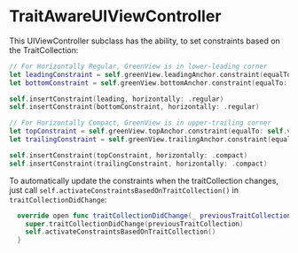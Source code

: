 # TraitAwareUIViewController

This UIViewController subclass has the ability, to set constraints based on the TraitCollection:

```swift
// For Horizontally Regular, GreenView is in lower-leading corner
let leadingConstraint = self.greenView.leadingAnchor.constraint(equalTo: self.view.leadingAnchor)
let bottomConstraint = self.greenView.bottomAnchor.constraint(equalTo: self.view.bottomAnchor)

self.insertConstraint(leading, horizontally: .regular)
self.insertConstraint(bottomConstraint, horizontally: .regular)

// For Horizontally Compact, GreenView is in upper-trailing corner
let topConstraint = self.greenView.topAnchor.constraint(equalTo: self.view.topAnchor)
let trailingConstraint = self.greenView.trailingAnchor.constraint(equalTo: self.view.trailingAnchor)

self.insertConstraint(topConstraint, horizontally: .compact)
self.insertConstraint(trailingConstraint, horizontally: .compact)
```

To automatically update the constraints when the traitCollection changes, just call
`self.activateConstraintsBasedOnTraitCollection()` in `traitCollectionDidChange`:

```swift
  override open func traitCollectionDidChange(_ previousTraitCollection: UITraitCollection?) {
    super.traitCollectionDidChange(previousTraitCollection)
    self.activateConstraintsBasedOnTraitCollection()
  }
```

